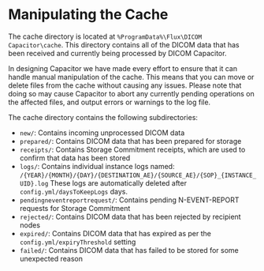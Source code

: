 # Manipulating the Cache

The cache directory is located at `%ProgramData%\Flux\DICOM Capacitor\cache`.  This directory contains all of the DICOM
data that has been received and currently being processed by DICOM Capacitor.

In designing Capacitor we have made every effort to ensure that it can handle manual manipulation of the cache.  This
means that you can move or delete files from the cache without causing any issues.  Please note that doing so may
cause Capacitor to abort any currently pending operations on the affected files, and output errors or warnings to the
log file.

The cache directory contains the following subdirectories:

- `new/`: Contains incoming unprocessed DICOM data
- `prepared/`: Contains DICOM data that has been prepared for storage
- `receipts/`: Contains Storage Commitment receipts, which are used to confirm that data has been stored
- `logs/`: Contains individual instance logs named:
  `/{YEAR}/{MONTH}/{DAY}/{DESTINATION_AE}/{SOURCE_AE}/{SOP}_{INSTANCE_UID}.log`
  These logs are automatically deleted after `config.yml/daysToKeepLogs` days.
- `pendingneventreportrequest/`: Contains pending N-EVENT-REPORT requests for Storage Commitment
- `rejected/`: Contains DICOM data that has been rejected by recipient nodes
- `expired/`: Contains DICOM data that has expired as per the `config.yml/expiryThreshold` setting
- `failed/`: Contains DICOM data that has failed to be stored for some unexpected reason
